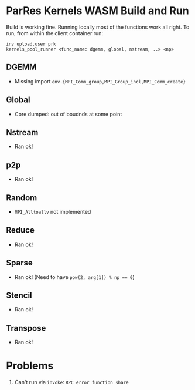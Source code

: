 # ParRes Kernels WASM Build and Run

Build is working fine. Running locally most of the functions work all right.
To run, from within the client container run:
```
inv upload.user prk
kernels_pool_runner <func_name: dgemm, global, nstream, ..> <np>
```

## DGEMM
+ Missing import `env.{MPI_Comm_group,MPI_Group_incl,MPI_Comm_create}`

## Global
+ Core dumped: out of boudnds at some point

## Nstream
+ Ran ok!

## p2p
+ Ran ok!

## Random
+ `MPI_Alltoallv` not implemented

## Reduce
+ Ran ok!

## Sparse
+ Ran ok! (Need to have `pow(2, arg[1]) % np == 0`)

## Stencil
+ Ran ok!

## Transpose
+ Ran ok!

# Problems
1. Can't run via `invoke`: `RPC error function share`
